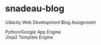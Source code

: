 # snadeau-blog
Udacity Web Development Blog Assignment

Python/Google App Engine<br>
Jinja2 Template Engine
